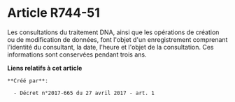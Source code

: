 # Article R744-51

Les consultations du traitement DNA, ainsi que les opérations de création ou de modification de données, font l'objet d'un
enregistrement comprenant l'identité du consultant, la date, l'heure et l'objet de la consultation. Ces informations sont
conservées pendant trois ans.

**Liens relatifs à cet article**

	**Créé par**:

	  - Décret n°2017-665 du 27 avril 2017 - art. 1
